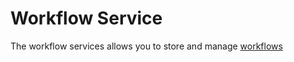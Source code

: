 Workflow Service
================

The workflow services allows you to store and manage [workflows](https://opendatadsl.atlassian.net/wiki/spaces/DOCUMENTAT/pages/2818407/Workflows+and+Processes)
